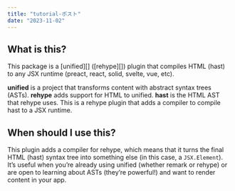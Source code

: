 ```yaml
---
title: "tutorial-ポスト"
date: "2023-11-02"
---
```


## What is this?

This package is a [unified][] ([rehype][]) plugin that compiles HTML (hast) to
any JSX runtime (preact, react, solid, svelte, vue, etc).

**unified** is a project that transforms content with abstract syntax trees
(ASTs).
**rehype** adds support for HTML to unified.
**hast** is the HTML AST that rehype uses.
This is a rehype plugin that adds a compiler to compile hast to a JSX runtime.

## When should I use this?

This plugin adds a compiler for rehype, which means that it turns the final
HTML (hast) syntax tree into something else (in this case, a `JSX.Element`).
It’s useful when you’re already using unified (whether remark or rehype) or are
open to learning about ASTs (they’re powerful!) and want to render content in
your app.
